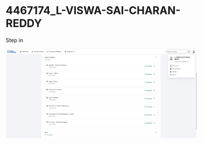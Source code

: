 # 4467174\_L-VISWA-SAI-CHARAN-REDDY

Step in

<img src="https://github.com/LVISWASAICHARANREDDY-25/4467174_L-VISWA-SAI-CHARAN-REDDY/blob/main/SDLC/Agile_Great%20Learning.png" alt="image">

